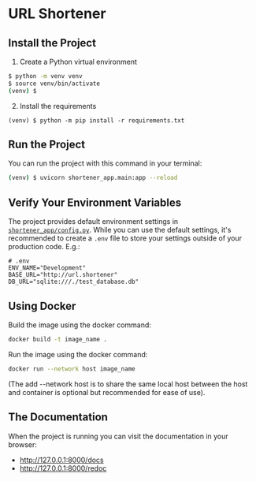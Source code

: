 # URL Shortener

## Install the Project

1. Create a Python virtual environment

```sh
$ python -m venv venv
$ source venv/bin/activate
(venv) $
```

2. Install the requirements

```
(venv) $ python -m pip install -r requirements.txt
```

## Run the Project

You can run the project with this command in your terminal:

```sh
(venv) $ uvicorn shortener_app.main:app --reload
```


## Verify Your Environment Variables

The project provides default environment settings in [`shortener_app/config.py`](shortener_app/config.py).
While you can use the default settings, it's recommended to create a `.env` file to store your settings outside of your production code. E.g.:

```config
# .env
ENV_NAME="Development"
BASE_URL="http://url.shortener"
DB_URL="sqlite:///./test_database.db"
```
## Using Docker
Build the image using the docker command:
```sh
docker build -t image_name .
```
Run the image using the docker command:
```sh
docker run --network host image_name
```
(The add --network host is to share the same local host between the host and container is optional but recommended for ease of use).  

## The Documentation

When the project is running you can visit the documentation in your browser:

- http://127.0.0.1:8000/docs
- http://127.0.0.1:8000/redoc

